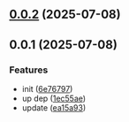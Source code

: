 ## [0.0.2](https://github.com/qq15725/modern-idoc-svg/compare/v0.0.1...v0.0.2) (2025-07-08)



## 0.0.1 (2025-07-08)


### Features

* init ([6e76797](https://github.com/qq15725/modern-idoc-svg/commit/6e76797ff87149d47780bb54e864d2507852d5c6))
* up dep ([1ec55ae](https://github.com/qq15725/modern-idoc-svg/commit/1ec55aeff50bfbd1ec293ea4e18c98b28b55db55))
* update ([ea15a93](https://github.com/qq15725/modern-idoc-svg/commit/ea15a93bf5c713f9a170b61b23c2c879bee4d242))



